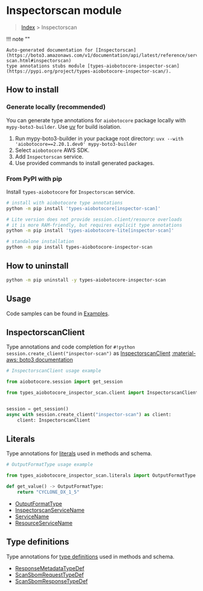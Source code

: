 # Inspectorscan module

> [Index](../README.md) > Inspectorscan


!!! note ""

    Auto-generated documentation for [Inspectorscan](https://boto3.amazonaws.com/v1/documentation/api/latest/reference/services/inspector-scan.html#inspectorscan)
    type annotations stubs module [types-aiobotocore-inspector-scan](https://pypi.org/project/types-aiobotocore-inspector-scan/).

## How to install

### Generate locally (recommended)

You can generate type annotations for `aiobotocore` package locally with `mypy-boto3-builder`.
Use [uv](https://docs.astral.sh/uv/getting-started/installation/) for build isolation.

1. Run mypy-boto3-builder in your package root directory: `uvx --with 'aiobotocore==2.20.1.dev0' mypy-boto3-builder`
1. Select `aiobotocore` AWS SDK.
1. Add `Inspectorscan` service.
1. Use provided commands to install generated packages.



### From PyPI with pip

Install `types-aiobotocore` for `Inspectorscan` service.

```bash
# install with aiobotocore type annotations
python -m pip install 'types-aiobotocore[inspector-scan]'

# Lite version does not provide session.client/resource overloads
# it is more RAM-friendly, but requires explicit type annotations
python -m pip install 'types-aiobotocore-lite[inspector-scan]'

# standalone installation
python -m pip install types-aiobotocore-inspector-scan
```



## How to uninstall

```bash
python -m pip uninstall -y types-aiobotocore-inspector-scan
```

## Usage

Code samples can be found in [Examples](./usage.md).

## InspectorscanClient

Type annotations and code completion for  `#!python session.create_client("inspector-scan")` as [InspectorscanClient](./client.md)
[:material-aws: boto3 documentation](https://boto3.amazonaws.com/v1/documentation/api/latest/reference/services/inspector-scan.html#Inspectorscan.Client)

```python
# InspectorscanClient usage example

from aiobotocore.session import get_session

from types_aiobotocore_inspector_scan.client import InspectorscanClient


session = get_session()
async with session.create_client("inspector-scan") as client:
    client: InspectorscanClient
```








## Literals

Type annotations for [literals](./literals.md) used in methods and schema.

```python
# OutputFormatType usage example

from types_aiobotocore_inspector_scan.literals import OutputFormatType

def get_value() -> OutputFormatType:
    return "CYCLONE_DX_1_5"
```

- [OutputFormatType](./literals.md#outputformattype)
- [InspectorscanServiceName](./literals.md#inspectorscanservicename)
- [ServiceName](./literals.md#servicename)
- [ResourceServiceName](./literals.md#resourceservicename)




## Type definitions

Type annotations for [type definitions](./type_defs.md) used in methods and schema.

- [ResponseMetadataTypeDef](./type_defs.md#responsemetadatatypedef)
- [ScanSbomRequestTypeDef](./type_defs.md#scansbomrequesttypedef)
- [ScanSbomResponseTypeDef](./type_defs.md#scansbomresponsetypedef)


